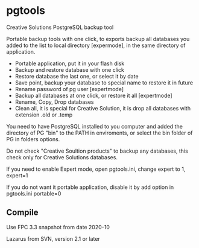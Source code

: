 # pgtools

Creative Solutions PostgreSQL backup tool

Portable backup tools with one click, to exports backup all databases you added to the list to local directory [expermode], in the same directory of application.

- Portable application, put it in your flash disk
- Backup and restore database with one click
- Restore database the last one, or select it by date
- Save point, backup your database to special name to restore it in future
- Rename password of pg user [expertmode]
- Backup all databases at one click, or restore it all [expertmode]
- Rename, Copy, Drop databases
- Clean all, it is special for Creative Solution, it is drop all databases with extension .old or .temp

You need to have PostgreSQL installed to you computer and added the directory of PG "bin" to the PATH in enviroments, or select the bin folder of PG in folders options.

Do not check "Creative Soultion products" to backup any databases, this check only for Creative Solutions databases.

If you need to enable Expert mode, open pgtools.ini, change expert to 1, expert=1

If you do not want it portable application, disable it by add option in pgtools.ini portable=0

## Compile

Use FPC 3.3 snapshot from date 2020-10

Lazarus from SVN, version 2.1 or later

